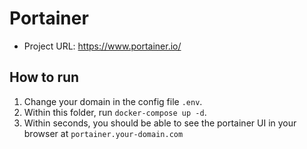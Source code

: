 # Portainer

- Project URL: https://www.portainer.io/

## How to run
1. Change your domain in the config file `.env`.
1. Within this folder, run `docker-compose up -d`.
1. Within seconds, you should be able to see the portainer UI in your browser at `portainer.your-domain.com`
